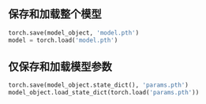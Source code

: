 ## 保存和加载整个模型  
```python
torch.save(model_object, 'model.pth')  
model = torch.load('model.pth')  
```

## 仅保存和加载模型参数  
```python
torch.save(model_object.state_dict(), 'params.pth')  
model_object.load_state_dict(torch.load('params.pth'))
```
